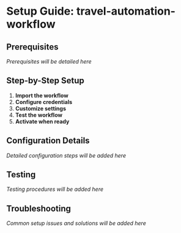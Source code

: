 # Setup Guide: travel-automation-workflow

## Prerequisites

*Prerequisites will be detailed here*

## Step-by-Step Setup

1. **Import the workflow**
2. **Configure credentials**
3. **Customize settings**
4. **Test the workflow**
5. **Activate when ready**

## Configuration Details

*Detailed configuration steps will be added here*

## Testing

*Testing procedures will be added here*

## Troubleshooting

*Common setup issues and solutions will be added here*
